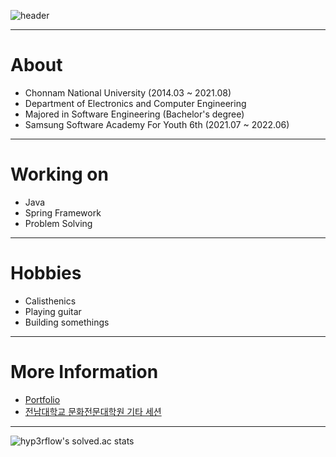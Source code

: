 ![header](https://capsule-render.vercel.app/api?type=waving&color=auto&height=300&section=header&text=SANGWOO%20PARK&fontSize=60&fontAlign=70&fontAlignY=80)

---

# About

- Chonnam National University (2014.03 ~ 2021.08)
- Department of Electronics and Computer Engineering
- Majored in Software Engineering (Bachelor's degree)
- Samsung Software Academy For Youth 6th (2021.07 ~ 2022.06)

---

# Working on

- Java
- Spring Framework
- Problem Solving

---

# Hobbies

- Calisthenics
- Playing guitar
- Building somethings

---

# More Information

- [Portfolio](portfolio.pdf)
- [전남대학교 문화전문대학원 기타 세션](https://www.youtube.com/watch?v=mXPBLOPMhII)

---

![hyp3rflow's solved.ac stats](https://github-readme-solvedac.hyp3rflow.vercel.app/api/?handle=sangwoo420)
